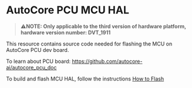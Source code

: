 # AutoCore PCU MCU HAL 

> :warning:**NOTE: Only applicable to the third version of hardware platform, hardware version number: DVT_1911** 

This resource contains source code needed for flashing the MCU on AutoCore PCU dev board.

To learn about PCU board: https://github.com/autocore-ai/autocore_pcu_doc

To build and flash MCU HAL, follow the instructions [How to Flash](docs/How_to_flash.md)
